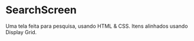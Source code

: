 # SearchScreen

Uma tela feita para pesquisa, usando HTML & CSS.
Itens alinhados usando Display Grid.
